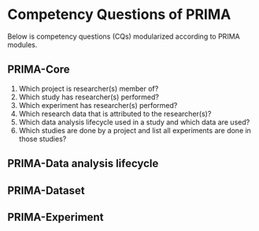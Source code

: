 # Competency Questions of PRIMA
Below is competency questions (CQs) modularized according to PRIMA modules. 

## PRIMA-Core
1. Which project is researcher(s) member of?
2. Which study has researcher(s) performed?
3. Which experiment has researcher(s) performed?
4. Which research data that is attributed to the researcher(s)?
5. Which data analysis lifecycle used in a study and which data are used?
6. Which studies are done by a project and list all experiments are done in those studies?

## PRIMA-Data analysis lifecycle

## PRIMA-Dataset

## PRIMA-Experiment